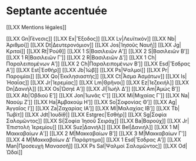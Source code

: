 # Septante accentuée

[[LXX Mentions légales]]

[[LXX Gn|Γένεσις]]
[[LXX Ex|Ἔξοδος]]
[[LXX Lv|Λευϊτικόν]]
[[LXX Nb|Ἀριθμοί]]
[[LXX Dt|Δευτερονόμιον]]
[[LXX Jos|Ἰησοῦς Ναυῆ]]
[[LXX Jg|Κριταί]]
[[LXX Rt|Ῥούθ]]
[[LXX 1 S|Βασιλειῶν Αʹ]]
[[LXX 2 S|Βασιλειῶν Βʹ]]
[[LXX 1 R|Βασιλειῶν Γʹ]]
[[LXX 2 R|Βασιλειῶν Δʹ]]
[[LXX 1 Ch|Παραλειπομένων Αʹ]]
[[LXX 2 Ch|Παραλειπομένων Βʹ]]
[[LXX Esd|Ἔσδρας Αʹ]]
[[LXX Est|Ἐσθήρ]]
[[LXX Jb|Ἰώβ]]
[[LXX Ps|Ψαλμοί]]
[[LXX Pr|Παροιμίαι]]
[[LXX Qo|Ἐκκλησιαστής]]
[[LXX Ct|Ἆσμα Ἀσμάτων]]
[[LXX Is|Ἠσαΐας]]
[[LXX Jr|Ἱερεμίας]]
[[LXX Lm|Θρῆνοι]]
[[LXX Ez|Ἰεζεκιήλ]]
[[LXX Dn|Δανιήλ]]
[[LXX Os|Ὡσηέ Αʹ]]
[[LXX Jl|Ἰωήλ Δʹ]]
[[LXX Am|Ἀμώς Βʹ]]
[[LXX Ab|Ὀβδιού Εʹ]]
[[LXX Jon|Ἰωνᾶς Ϛ']]
[[LXX Mi|Μιχαίας Γʹ]]
[[LXX Na|Ναούμ Ζʹ]]
[[LXX Ha|Ἀμβακούμ Ηʹ]]
[[LXX So|Σοφονίας Θʹ]]
[[LXX Ag|Ἀγγαῖος Ιʹ]]
[[LXX Za|Ζαχαρίας ΙΑʹ]]
[[LXX Ml|Μαλαχίας ΙΒʹ]]
[[LXX Tb|Τωβίτ]]
[[LXX Jdt|Ἰουδίθ]]
[[LXX Estgrec|Ἐσθήρ]]
[[LXX Sg|Σοφία Σαλoμῶντος]]
[[LXX Si|Σοφία Ἰησοῦ Σειράχ]]
[[LXX Ba|Βαρούχ]]
[[LXX Jr|Ἐπιστολὴ Ἰερεμίου]]
[[LXX Suz|Δανιήλ]]
[[LXX Bel|Δανιήλ]]
[[LXX 1 M|Μακκαβαίων Αʹ]]
[[LXX 2 M|Μακκαβαίων Βʹ]]
[[LXX 3 M|Μακκαβαίων Γʹ]]
[[LXX 4 M|Μακκαβαίων Δ' Παράρτημα]]
[[LXX 1 Esd|Ἔσδρας Αʹ]]
[[LXX Man|Προσευχὴ Μανασσῆ]]
[[LXX Ps Sal|Ψαλμοί Σαλoμῶντος]]
[[LXX Od|Ὠδαί]]
